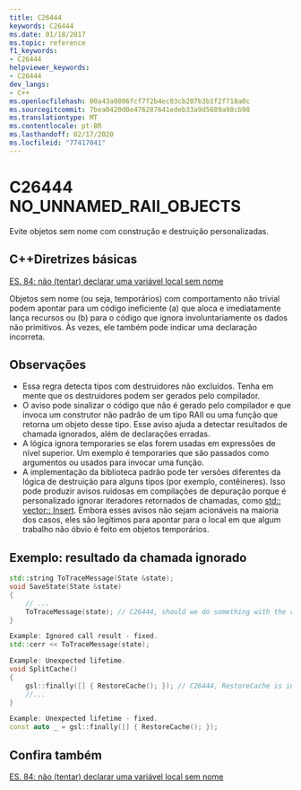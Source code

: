 ```yaml
---
title: C26444
keywords: C26444
ms.date: 01/18/2017
ms.topic: reference
f1_keywords:
- C26444
helpviewer_keywords:
- C26444
dev_langs:
- C++
ms.openlocfilehash: 00a43a0806fcf7f2b4ec03cb207b3b1f2f718a0c
ms.sourcegitcommit: 7bea0420d0e476287641edeb33a9d5689a98cb98
ms.translationtype: MT
ms.contentlocale: pt-BR
ms.lasthandoff: 02/17/2020
ms.locfileid: "77417041"
---
```

# <a name="c26444-no_unnamed_raii_objects"></a>C26444 NO_UNNAMED_RAII_OBJECTS

Evite objetos sem nome com construção e destruição personalizadas.

## <a name="c-core-guidelines"></a>C++Diretrizes básicas

[ES. 84: não (tentar) declarar uma variável local sem nome](https://github.com/isocpp/CppCoreGuidelines/blob/master/CppCoreGuidelines.md#Res-noname)

Objetos sem nome (ou seja, temporários) com comportamento não trivial podem apontar para um código ineficiente (a) que aloca e imediatamente lança recursos ou (b) para o código que ignora involuntariamente os dados não primitivos. Às vezes, ele também pode indicar uma declaração incorreta.

## <a name="notes"></a>Observações

- Essa regra detecta tipos com destruidores não excluídos. Tenha em mente que os destruidores podem ser gerados pelo compilador.
- O aviso pode sinalizar o código que não é gerado pelo compilador e que invoca um construtor não padrão de um tipo RAII ou uma função que retorna um objeto desse tipo. Esse aviso ajuda a detectar resultados de chamada ignorados, além de declarações erradas.
- A lógica ignora temporaries se elas forem usadas em expressões de nível superior. Um exemplo é temporaries que são passados como argumentos ou usados para invocar uma função.
- A implementação da biblioteca padrão pode ter versões diferentes da lógica de destruição para alguns tipos (por exemplo, contêineres). Isso pode produzir avisos ruidosas em compilações de depuração porque é personalizado ignorar iteradores retornados de chamadas, como [std:: vector:: Insert](/cpp/standard-library/vector-class#insert). Embora esses avisos não sejam acionáveis na maioria dos casos, eles são legítimos para apontar para o local em que algum trabalho não óbvio é feito em objetos temporários.

## <a name="example-ignored-call-result"></a>Exemplo: resultado da chamada ignorado

```cpp
std::string ToTraceMessage(State &state);
void SaveState(State &state)
{
    // ...
    ToTraceMessage(state); // C26444, should we do something with the result of this call?
}

Example: Ignored call result - fixed.
std::cerr << ToTraceMessage(state);

Example: Unexpected lifetime.
void SplitCache()
{
    gsl::finally([] { RestoreCache(); }); // C26444, RestoreCache is invoked immediately!
    //...
}

Example: Unexpected lifetime - fixed.
const auto _ = gsl::finally([] { RestoreCache(); });
```

## <a name="see-also"></a>Confira também

[ES. 84: não (tentar) declarar uma variável local sem nome](https://github.com/isocpp/CppCoreGuidelines/blob/master/CppCoreGuidelines.md)
